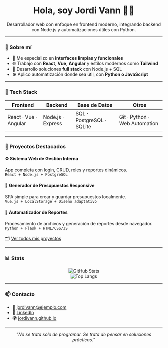 <h1 align="center">Hola, soy Jordi Vann 👨‍💻</h1>
<p align="center">
Desarrollador web con enfoque en frontend moderno, integrando backend con Node.js y automatizaciones útiles con Python.
</p>

---

### 💼 Sobre mí

- 🎯 Me especializo en **interfaces limpias y funcionales**
- 🌐 Trabajo con **React**, **Vue**, **Angular** y estilos modernos como **Tailwind**
- 🧠 Desarrollo soluciones **full stack** con Node.js + SQL
- ⚙️ Aplico automatización donde sea útil, con **Python o JavaScript**

---

### 🧰 Tech Stack

<div align="center">

| Frontend       | Backend           | Base de Datos     | Otros            |
|----------------|-------------------|-------------------|------------------|
| React · Vue · Angular | Node.js · Express | SQL · PostgreSQL · SQLite | Git · Python · Web Automation |

</div>

---

### 🚀 Proyectos Destacados

#### ⚙️ Sistema Web de Gestión Interna
App completa con login, CRUD, roles y reportes dinámicos.  
`React + Node.js + PostgreSQL`

#### 🧾 Generador de Presupuestos Responsive
SPA simple para crear y guardar presupuestos localmente.  
`Vue.js + LocalStorage + Diseño adaptativo`

#### 🔁 Automatizador de Reportes
Procesamiento de archivos y generación de reportes desde navegador.  
`Python + Flask + HTML/CSS/JS`

🗂️ [Ver todos mis proyectos](https://github.com/jordivann?tab=repositories)

---

### 📊 Stats

<p align="center">
  <img src="https://github-readme-stats.vercel.app/api?username=jordivann&show_icons=true&theme=tokyonight" alt="GitHub Stats" />
  <br />
  <img src="https://github-readme-stats.vercel.app/api/top-langs/?username=jordivann&layout=compact&theme=tokyonight" alt="Top Langs" />
</p>

---

### 📫 Contacto

- 📧 jordivann@ejemplo.com  
- 💼 [LinkedIn](https://linkedin.com/in/jordivann)  
- 🌍 [jordivann.github.io](https://jordivann.github.io)

---

<p align="center">
  <em>“No se trata solo de programar. Se trata de pensar en soluciones prácticas.”</em>
</p>
